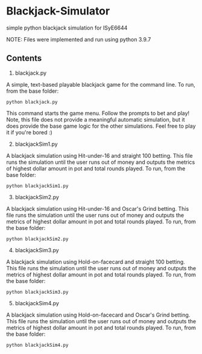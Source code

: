 # Blackjack-Simulator
simple python blackjack simulation for ISyE6644

NOTE: Files were implemented and run using python 3.9.7

## Contents

1) blackjack.py

A simple, text-based playable blackjack game for the command line. To run, from the base folder:

```
python blackjack.py
```

This command starts the game menu. Follow the prompts to bet and play! Note, this file does not provide a meaningful automatic simulation, but it does provide the base game logic for the other simulations. Feel free to play it if you're bored :)

2) blackjackSim1.py 

A blackjack simulation using Hit-under-16 and straight 100 betting. This file runs the simulation until the user runs out of money and outputs the metrics of highest dollar amount in pot and total rounds played. To run, from the base folder:

```
python blackjackSim1.py
```

3) blackjackSim2.py 

A blackjack simulation using Hit-under-16 and Oscar's Grind betting. This file runs the simulation until the user runs out of money and outputs the metrics of highest dollar amount in pot and total rounds played. To run, from the base folder:

```
python blackjackSim2.py
```

4) blackjackSim3.py 

A blackjack simulation using Hold-on-facecard and straight 100 betting. This file runs the simulation until the user runs out of money and outputs the metrics of highest dollar amount in pot and total rounds played. To run, from the base folder:

```
python blackjackSim3.py
```

5) blackjackSim4.py 

A blackjack simulation using Hold-on-facecard and Oscar's Grind betting. This file runs the simulation until the user runs out of money and outputs the metrics of highest dollar amount in pot and total rounds played. To run, from the base folder:

```
python blackjackSim4.py
```
